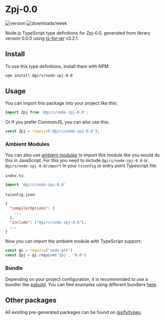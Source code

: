 
# Zpj-0.0

![version](https://img.shields.io/npm/v/@girs/node-zpj-0.0)
![downloads/week](https://img.shields.io/npm/dw/@girs/node-zpj-0.0)


Node.js TypeScript type definitions for Zpj-0.0, generated from library version 0.0.0 using [ts-for-gir](https://github.com/gjsify/ts-for-gir) v3.2.1.


## Install

To use this type definitions, install them with NPM:
```bash
npm install @girs/node-zpj-0.0
```

## Usage

You can import this package into your project like this:
```ts
import Zpj from '@girs/node-zpj-0.0';
```

Or if you prefer CommonJS, you can also use this:
```ts
const Zpj = require('@girs/node-zpj-0.0');
```

### Ambient Modules

You can also use [ambient modules](https://github.com/gjsify/ts-for-gir/tree/main/packages/cli#ambient-modules) to import this module like you would do this in JavaScript.
For this you need to include `@girs/node-zpj-0.0` or `@girs/node-zpj-0.0/import` in your `tsconfig` or entry point Typescript file:

`index.ts`:
```ts
import '@girs/node-zpj-0.0'
```

`tsconfig.json`:
```json
{
  "compilerOptions": {
    ...
  },
  "include": ["@girs/node-zpj-0.0"],
  ...
}
```

Now you can import the ambient module with TypeScript support: 

```ts
const gi = require('node-gtk')
const Zpj = gi.require('Zpj', '0.0')
```


### Bundle

Depending on your project configuration, it is recommended to use a bundler like [esbuild](https://esbuild.github.io/). You can find examples using different bundlers [here](https://github.com/gjsify/ts-for-gir/tree/main/examples).

## Other packages

All existing pre-generated packages can be found on [gjsify/types](https://github.com/gjsify/types).

